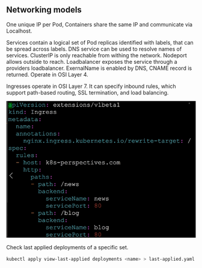 ## Networking models 

One unique IP per Pod, Containers share the same IP and communicate via Localhost.

Services contain a logical set of Pod replicas identified with labels, that can be spread across labels. DNS service can be used to resolve names of services. ClusterIP is only reachable from withing the network. Nodeport allows outside to reach. Loadbalancer exposes the service through a providers loadbalancer. ExernalName is enabled by DNS, CNAME record is returned. Operate in OSI Layer 4.

Ingresses operate in OSI Layer 7. It can specify inbound rules, which support path-based routing, SSL termination, and load balancing. 

![ingress](./pics/ingress.PNG)

Check last applied deployments of a specific set.

``` bash 
kubectl apply view-last-applied deployments <name> > last-applied.yaml
```
